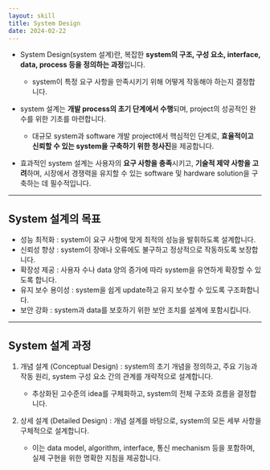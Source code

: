 ```yaml
---
layout: skill
title: System Design
date: 2024-02-22
---
```





- System Design(system 설계)란, 복잡한 **system의 구조, 구성 요소, interface, data, process 등을 정의하는 과정**입니다.
    - system이 특정 요구 사항을 만족시키기 위해 어떻게 작동해야 하는지 결정합니다.

- system 설계는 **개발 process의 초기 단계에서 수행**되며, project의 성공적인 완수를 위한 기초를 마련합니다.
    - 대규모 system과 software 개발 project에서 핵심적인 단계로, **효율적이고 신뢰할 수 있는 system을 구축하기 위한 청사진**을 제공합니다.

- 효과적인 system 설계는 사용자의 **요구 사항을 충족**시키고, **기술적 제약 사항을 고려**하며, 시장에서 경쟁력을 유지할 수 있는 software 및 hardware solution을 구축하는 데 필수적입니다.




---




## System 설계의 목표

- 성능 최적화 : system이 요구 사항에 맞게 최적의 성능을 발휘하도록 설계합니다.
- 신뢰성 향상 : system이 장애나 오류에도 불구하고 정상적으로 작동하도록 보장합니다.
- 확장성 제공 : 사용자 수나 data 양의 증가에 따라 system을 유연하게 확장할 수 있도록 합니다.
- 유지 보수 용이성 : system을 쉽게 update하고 유지 보수할 수 있도록 구조화합니다.
- 보안 강화 : system과 data를 보호하기 위한 보안 조치를 설계에 포함시킵니다.




---




## System 설계 과정

1. 개념 설계 (Conceptual Design) : system의 초기 개념을 정의하고, 주요 기능과 작동 원리, system 구성 요소 간의 관계를 개략적으로 설계합니다.
    - 추상화된 고수준의 idea를 구체화하고, system의 전체 구조와 흐름을 결정합니다.

2. 상세 설계 (Detailed Design) : 개념 설계를 바탕으로, system의 모든 세부 사항을 구체적으로 설계합니다.
    - 이는 data model, algorithm, interface, 통신 mechanism 등을 포함하며, 실제 구현을 위한 명확한 지침을 제공합니다.
